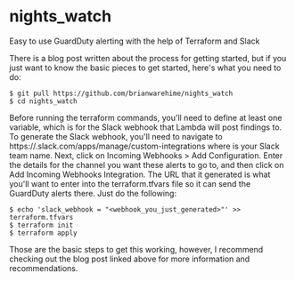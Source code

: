 # nights_watch
Easy to use GuardDuty alerting with the help of Terraform and Slack

There is a blog post written about the process for getting started, but if you just want to know the basic pieces to get started, here's what you need to do:

```
$ git pull https://github.com/brianwarehime/nights_watch
$ cd nights_watch
```

Before running the terraform commands, you'll need to define at least one variable, which is for the Slack webhook that Lambda will post findings to. To generate the Slack webhook, you'll need to navigate to https://<teamname>.slack.com/apps/manage/custom-integrations where <teamname>is your Slack team name. Next, click on Incoming Webhooks > Add Configuration. Enter the details for the channel you want these alerts to go to, and then click on Add Incoming Webhooks Integration. The URL that it generated is what you'll want to enter into the terraform.tfvars file so it can send the GuardDuty alerts there. Just do the following:

```
$ echo 'slack_webhook = "<webhook_you_just_generated>"' >> terraform.tfvars
$ terraform init
$ terraform apply
```

Those are the basic steps to get this working, however, I recommend checking out the blog post linked above for more information and recommendations.
